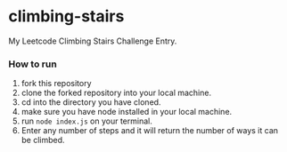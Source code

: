 # climbing-stairs
My Leetcode Climbing Stairs Challenge Entry.

### How to run
1. fork this repository
2. clone the forked repository into your local machine.
3. cd into the directory you have cloned.
4. make sure you have node installed in your local machine.
5. run `node index.js` on your terminal.
6. Enter any number of steps and it will return the number of ways it can be climbed.

